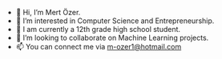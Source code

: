 - 👋 Hi, I’m Mert Özer.
- 👀 I’m interested in Computer Science and Entrepreneurship. 
- 🌱 I am currently a 12th grade high school student.
- 💞️ I’m looking to collaborate on Machine Learning projects.
- 📫 You can connect me via m-ozer1@hotmail.com
